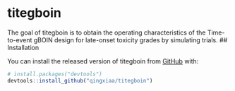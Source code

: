 
<!-- README.md is generated from README.Rmd. Please edit that file -->

# titegboin

<!-- badges: start -->

<!-- badges: end -->

The goal of titegboin is to obtain the operating characteristics of the
Time-to-event gBOIN design for late-onset toxicity grades by simulating
trials. \#\# Installation

You can install the released version of titegboin from
[GitHub](https://github.com/) with:

``` r
# install.packages("devtools")
devtools::install_github("qingxiaa/titegboin")
```
